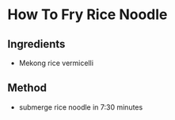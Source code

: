 # How To Fry Rice Noodle

## Ingredients

- Mekong rice vermicelli

## Method

- submerge rice noodle in 7:30 minutes
